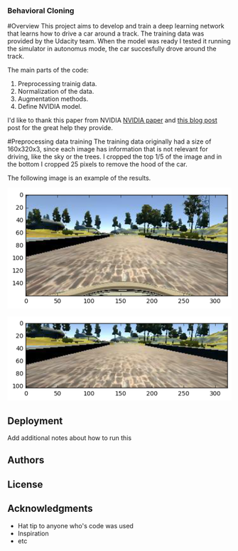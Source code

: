 ### Behavioral Cloning

#Overview
This project aims to develop and train a deep learning network that learns how to drive a car around a track. The training data was provided by the Udacity team. When the model was ready I tested it running the simulator in autonomus mode, the car succesfully drove around the track.

The main parts of the code:
1. Preprocessing trainig data.
3. Normalization of the data.
4. Augmentation methods.
5. Define NVIDIA model.

I'd like to thank this paper from NVIDIA [NVIDIA paper](http://images.nvidia.com/content/tegra/automotive/images/2016/solutions/pdf/end-to-end-dl-using-px.pdf) and [this blog post](https://chatbotslife.com/using-augmentation-to-mimic-human-driving-496b569760a9#.d779iwp28) post for the great help they provide.


#Preprocessing data training
The training data originally had a size of 160x320x3, since each image has information that is not relevant for driving, like the sky or the trees. I cropped the top 1/5 of the image and in the bottom I cropped 25 pixels to remove the hood of the car.

The following image is an example of the results.

![Original Image](images/original.png)

![Crop Image](images/crop.png)


## Deployment

Add additional notes about how to run this

## Authors



## License


## Acknowledgments

* Hat tip to anyone who's code was used
* Inspiration
* etc

